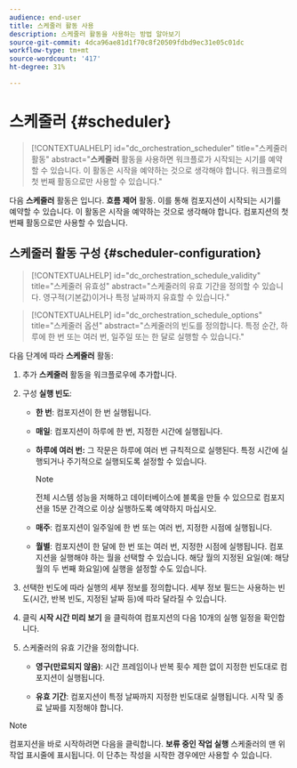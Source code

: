 ```yaml
---
audience: end-user
title: 스케줄러 활동 사용
description: 스케줄러 활동을 사용하는 방법 알아보기
source-git-commit: 4dca96ae81d1f70c8f20509fdbd9ec31e05c01dc
workflow-type: tm+mt
source-wordcount: '417'
ht-degree: 31%

---
```



# 스케줄러 {#scheduler}

>[!CONTEXTUALHELP]
>id="dc_orchestration_scheduler"
>title="스케줄러 활동"
>abstract="**스케줄러** 활동을 사용하면 워크플로가 시작되는 시기를 예약할 수 있습니다. 이 활동은 시작을 예약하는 것으로 생각해야 합니다. 워크플로의 첫 번째 활동으로만 사용할 수 있습니다."

다음 **스케줄러** 활동은 입니다. **흐름 제어** 활동. 이를 통해 컴포지션이 시작되는 시기를 예약할 수 있습니다. 이 활동은 시작을 예약하는 것으로 생각해야 합니다. 컴포지션의 첫 번째 활동으로만 사용할 수 있습니다.

## 스케줄러 활동 구성 {#scheduler-configuration}

>[!CONTEXTUALHELP]
>id="dc_orchestration_schedule_validity"
>title="스케줄러 유효성"
>abstract="스케줄러의 유효 기간을 정의할 수 있습니다. 영구적(기본값)이거나 특정 날짜까지 유효할 수 있습니다."

>[!CONTEXTUALHELP]
>id="dc_orchestration_schedule_options"
>title="스케줄러 옵션"
>abstract="스케줄러의 빈도를 정의합니다. 특정 순간, 하루에 한 번 또는 여러 번, 일주일 또는 한 달로 실행할 수 있습니다."

다음 단계에 따라 **스케줄러** 활동:

1. 추가 **스케줄러** 활동을 워크플로우에 추가합니다.

1. 구성 **실행 빈도**:

   * **한 번**: 컴포지션이 한 번 실행됩니다.

   * **매일**: 컴포지션이 하루에 한 번, 지정한 시간에 실행됩니다.

   * **하루에 여러 번:** 그 작문은 하루에 여러 번 규칙적으로 실행된다. 특정 시간에 실행되거나 주기적으로 실행되도록 설정할 수 있습니다.

     >[!NOTE]
     >
     >전체 시스템 성능을 저해하고 데이터베이스에 블록을 만들 수 있으므로 컴포지션을 15분 간격으로 이상 실행하도록 예약하지 마십시오.

   * **매주**: 컴포지션이 일주일에 한 번 또는 여러 번, 지정한 시점에 실행됩니다.

   * **월별**: 컴포지션이 한 달에 한 번 또는 여러 번, 지정한 시점에 실행됩니다. 컴포지션을 실행해야 하는 월을 선택할 수 있습니다. 해당 월의 지정된 요일(예: 해당 월의 두 번째 화요일)에 실행을 설정할 수도 있습니다.

1. 선택한 빈도에 따라 실행의 세부 정보를 정의합니다. 세부 정보 필드는 사용하는 빈도(시간, 반복 빈도, 지정된 날짜 등)에 따라 달라질 수 있습니다.

1. 클릭 **시작 시간 미리 보기** 을 클릭하여 컴포지션의 다음 10개의 실행 일정을 확인합니다.

1. 스케줄러의 유효 기간을 정의합니다.

   * **영구(만료되지 않음)**: 시간 프레임이나 반복 횟수 제한 없이 지정한 빈도대로 컴포지션이 실행됩니다.

   * **유효 기간**: 컴포지션이 특정 날짜까지 지정한 빈도대로 실행됩니다. 시작 및 종료 날짜를 지정해야 합니다.

>[!NOTE]
>
>컴포지션을 바로 시작하려면 다음을 클릭합니다. **보류 중인 작업 실행** 스케줄러의 맨 위 작업 표시줄에 표시됩니다. 이 단추는 작성을 시작한 경우에만 사용할 수 있습니다.

<!--## Example{#scheduler-example}

In the following example, the activity is configured so that the composition runs several times a day at 9 and 12 AM, every day of the week from October 1st, 2023 to January 1st, 2024.-->

